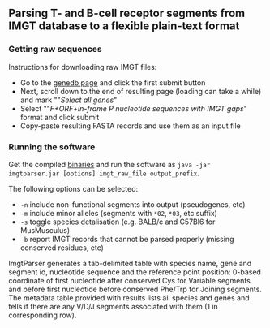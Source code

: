 ## Parsing T- and B-cell receptor segments from IMGT database to a flexible plain-text format

### Getting raw sequences

Instructions for downloading raw IMGT files:

* Go to the [genedb page](http://www.imgt.org/genedb/) and click the first submit button
* Next, scroll down to the end of resulting page (loading can take a while) and mark ""*Select all genes*"
* Select ""*F+ORF+in-frame P nucleotide sequences with IMGT gaps*" format and click submit
* Copy-paste resulting FASTA records and use them as an input file

### Running the software

Get the compiled [binaries](https://github.com/antigenomics/imgtparser/releases) and run the software as
``java -jar imgtparser.jar [options] imgt_raw_file output_prefix``.

The following options can be selected:

* ``-n`` include non-functional segments into output (pseudogenes, etc)
* ``-m`` include minor alleles (segments with ``*02``, ``*03``, etc suffix)
* ``-s`` toggle species detalisation (e.g. BALB/c and C57Bl6 for MusMusculus)
* ``-b`` report IMGT records that cannot be parsed properly (missing conserved residues, etc)

ImgtParser generates a tab-delimited table with species name, gene and segment id, nucleotide sequence and
the reference point position: 0-based coordinate of first nucleotide after conserved Cys for Variable segments and
before first nucleotide before conserved Phe/Trp for Joining segments. The metadata table provided with results
lists all species and genes and tells if there are any V/D/J segments associated with them (1 in corresponding row).
